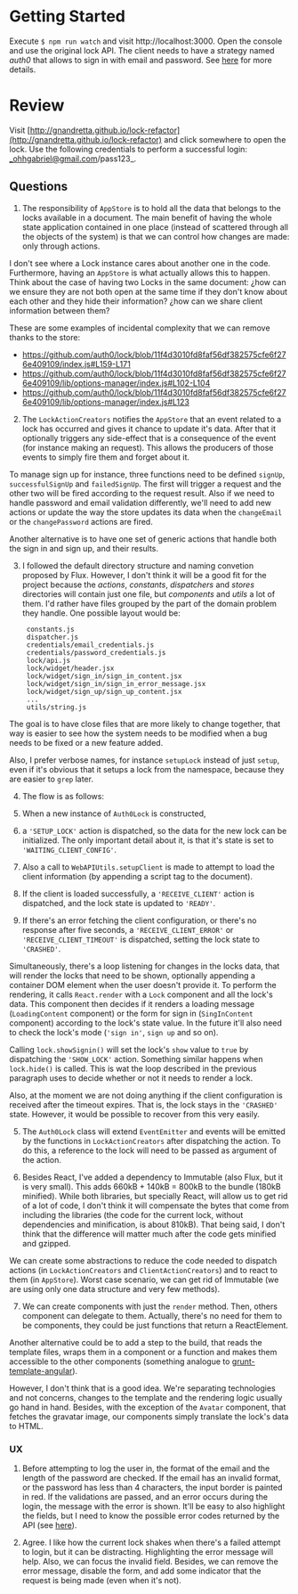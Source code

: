 # Getting Started

Execute `$ npm run watch` and visit http://localhost:3000. Open the console and use the original lock API. The client needs to have a strategy named _auth0_ that allows to sign in with email and password. See [here](src/utils/client_utils.js#L8-L11) for more details.

# Review

Visit [http://gnandretta.github.io/lock-refactor](http://gnandretta.github.io/lock-refactor) and click somewhere to open the lock. Use the following credentials to perform a successful login:
_ohhgabriel@gmail.com/pass123_.

## Questions

1. The responsibility of `AppStore` is to hold all the data that belongs to the locks available in a document. The main benefit of having the whole state application contained in one place (instead of scattered through all the objects of the system) is that we can control how changes are made: only through actions.

  I don't see where a Lock instance cares about another one in the code. Furthermore, having an `AppStore` is what actually allows this to happen. Think about the case of having two Locks in the same document: ¿how can we ensure they are not both open at the same time if they don't know about each other and they hide their information? ¿how can we share client information between them?

  These are some examples of incidental complexity that we can remove thanks to the store:
  - https://github.com/auth0/lock/blob/11f4d3010fd8faf56df382575cfe6f276e409109/index.js#L159-L171
  - https://github.com/auth0/lock/blob/11f4d3010fd8faf56df382575cfe6f276e409109/lib/options-manager/index.js#L102-L104
  - https://github.com/auth0/lock/blob/11f4d3010fd8faf56df382575cfe6f276e409109/lib/options-manager/index.js#L123

2. The `LockActionCreators` notifies the `AppStore` that an event related to a lock has occurred and gives it chance to update it's data. After that it optionally triggers any side-effect that is a consequence of the event (for instance making an request). This allows the producers of those events to simply fire them and forget about it.

  To manage sign up for instance, three functions need to be defined `signUp`, `successfulSignUp` and `failedSignUp`. The first will trigger a request and the other two will be fired according to the request result. Also if we need to handle password and email validation differently, we'll need to add new actions or update the way the store updates its data when the `changeEmail` or the `changePassword` actions are fired.

  Another alternative is to have one set of generic actions that handle both the sign in and sign up, and their results.

3. I followed the default directory structure and naming convetion proposed by Flux. However, I don't think it will be a good fit for the project because the _actions_, _constants_, _dispatchers_ and _stores_ directories will contain just one file, but _components_ and _utils_ a lot of them. I'd rather have files grouped by the part of the  domain problem they handle. One possible layout would be:

        constants.js
        dispatcher.js
        credentials/email_credentials.js
        credentials/password_credentials.js
        lock/api.js
        lock/widget/header.jsx
        lock/widget/sign_in/sign_in_content.jsx
        lock/widget/sign_in/sign_in_error_message.jsx
        lock/widget/sign_up/sign_up_content.jsx
        ...
        utils/string.js

  The goal is to have close files that are more likely to change together, that way is easier to see how the system needs to be modified when a bug needs to be fixed or a new feature added.

  Also, I prefer verbose names, for instance `setupLock` instead of just `setup`, even if it's obvious that it setups a lock from the namespace, because they are easier to `grep` later.

4. The flow is as follows:

  1. When a new instance of `Auth0Lock` is constructed,
  2. a `'SETUP_LOCK'` action is dispatched, so the data for the new lock can be initialized. The only important detail about it, is that it's state is set to `'WAITING_CLIENT_CONFIG'`.
  3. Also a call to `WebAPIUtils.setupClient` is made to attempt to load the client information (by appending a script tag to the document).
  4. If the client is loaded successfully, a `'RECEIVE_CLIENT'` action is dispatched, and the lock state is updated to `'READY'`.
  5. If there's an error fetching the client configuration, or there's no response after five seconds, a `'RECEIVE_CLIENT_ERROR'` or `'RECEIVE_CLIENT_TIMEOUT'` is dispatched, setting the lock state to `'CRASHED'`.

  Simultaneously, there's a loop listening for changes in the locks data, that will render the locks that need to be shown, optionally appending a container DOM element when the user doesn't provide it. To perform the rendering, it calls `React.render` with a `Lock` component and all the lock's data. This component then decides if it renders a loading message (`LoadingContent` component) or the form for sign in (`SingInContent` component) according to the lock's state value. In the future it'll also need to check the lock's mode (`'sign in'`, `sign up` and so on).

  Calling `lock.showSignin()` will set the lock's `show` value to `true` by dispatching the `'SHOW_LOCK'` action. Something similar happens when `lock.hide()` is called. This is wat the loop described in the previous paragraph uses to decide whether or not it needs to render a lock.

  Also, at the moment we are not doing anything if the client configuration is received after the timeout expires. That is, the lock stays in the `'CRASHED'` state. However, it would be possible to recover from this very easily.

5. The `Auth0Lock` class will extend `EventEmitter` and events will be emitted by the functions in `LockActionCreators` after dispatching the action. To do this, a reference to the lock will need to be passed as argument of the action.

6. Besides React, I've added a dependency to Immutable (also Flux, but it is very small). This adds 660kB + 140kB = 800kB to the bundle (180kB minified). While both libraries, but specially React, will allow us to get rid of a lot of code, I don't think it will compensate the bytes that come from including the libraries (the code for the current lock, without dependencies and minification, is about 810kB). That being said, I don't think that the difference will matter much after the code gets minified and gzipped.

  We can create some abstractions to reduce the code needed to dispatch actions (in `LockActionCreators` and `ClientActionCreators`) and to react to them (in `AppStore`). Worst case scenario, we can get rid of Immutable (we are using only one data structure and very few methods).

7. We can create components with just the `render` method. Then, others component can delegate to them. Actually, there's no need for them to be components, they could be just functions that return a ReactElement.

  Another alternative could be to add a step to the build, that reads the template files, wraps them in a component or a function and makes them accessible to the other components (something analogue to [grunt-template-angular](https://github.com/ericclemmons/grunt-angular-templates)).

  However, I don't think that is a good idea. We're separating technologies and not concerns, changes to the template and the rendering logic usually go hand in hand. Besides, with the exception of the `Avatar` component, that fetches the gravatar image, our components simply translate the lock's data to HTML.

### UX

1. Before attempting to log the user in, the format of the email and the length of the password are checked. If the email has an invalid format, or the password has less than 4 characters, the input border is painted in red. If the validations are passed, and an error occurs during the login, the message with the error is shown. It'll be easy to also highlight the fields, but I need to know the possible error codes returned by the API (see [here](src/stores/app_store.js#L41-L48)).

2. Agree. I like how the current lock shakes when there's a failed attempt to login, but it can be distracting. Highlighting the error message will help. Also, we can focus the invalid field. Besides, we can remove the error message, disable the form, and add some indicator that the request is being made (even when it's not).
